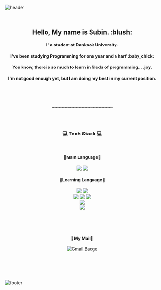![header](https://capsule-render.vercel.app/api?type=waving&&color=timeGradient&height=120&section=header&fontSize=90)



<div align = "center">
 
<br/>
<h2> Hello, My name is Subin. :blush:</h2>
<h4> I' a student at Dankook University. <h4>
<h4> I've been studying Programming for one year and a harf :baby_chick: <h4>
<h4> You know, there is so much to learn in fileds of programming... :joy:<h4>
<h4> I'm not good enough yet, but I am doing my best in my current position. <h4>
<br/>

 
<br/>
 
 
<br/>
 ﹏﹏﹏﹏﹏﹏﹏﹏﹏﹏﹏﹏﹏﹏

<br/><br/>
 
<h3>💻 Tech Stack 💻</h3>
 
<br/>

<h4>🔭Main Language🔭</h4>
<img src="https://img.shields.io/badge/C-A8B9CC?style=flat-square&logo=C&logoColor=white"/>
<img src="https://img.shields.io/badge/c++-00599C?styleflat-square&logo=c%2B%2B&logoColor=white">

<h4>🌱Learning Language🌱</h4>
<img src="https://img.shields.io/badge/python-3776AB?style=flat-square&logo=python&logoColor=white">
<img src="https://img.shields.io/badge/java-007396?style=flat-square&logo=java&logoColor=white">
<br>
<img src="https://img.shields.io/badge/HTML-E34F26?style=flat-square&logo=HTML5&logoColor=white"/>
<img src="https://img.shields.io/badge/CSS-1572B6?style=flat-square&logo=CSS3&logoColor=white"/>
<img src="https://img.shields.io/badge/JavaScript-F7DF1E?style=flat-square&logo=JavaScript&logoColor=white"/>
<br>
<img src="https://img.shields.io/badge/React-61DAFB?style=flat-square&logo=React&logoColor=white"/>
<br>
<img src="https://img.shields.io/badge/Git-F05032?style=flat-square&logo=Git&logoColor=white"/>


<br/><br/><br/>
<h4>💬My Mail💬</h4>

 [![Gmail Badge](https://img.shields.io/badge/Gmail-d14836?style=flat-square&logo=Gmail&logoColor=white&link=mailto:zed6740@dankook.ac.kr)](mailto:zed6740@dankook.ac.kr)
 
<br/><br/>
 
</div>

<br/>

![footer](https://capsule-render.vercel.app/api?type=waving&&color=timeGradient&height=100&section=footer&fontSize=90)

<!--
**sss654654/sss654654** is a ✨ _special_ ✨ repository because its `README.md` (this file) appears on your GitHub profile.

Here are some ideas to get you started:

- 🔭 I’m currently working on ...
- 🌱 I’m currently learning ...
- 👯 I’m looking to collaborate on ...
- 🤔 I’m looking for help with ...
- 💬 Ask me about ...
- 📫 How to reach me: ...
- 😄 Pronouns: ...
- ⚡ Fun fact: ...
-->
